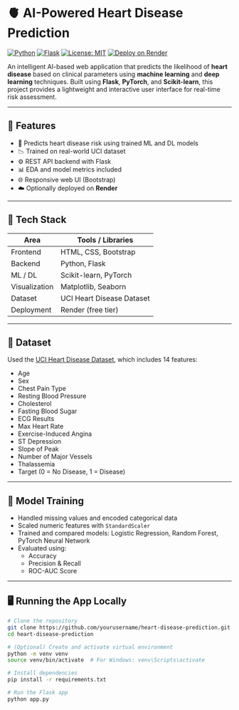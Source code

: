 # 🫀 AI-Powered Heart Disease Prediction

[![Python](https://img.shields.io/badge/Python-3.10-blue?logo=python)](https://www.python.org/)
[![Flask](https://img.shields.io/badge/Flask-2.x-black?logo=flask)](https://flask.palletsprojects.com/)
[![License: MIT](https://img.shields.io/badge/License-MIT-green.svg)](LICENSE)
[![Deploy on Render](https://img.shields.io/badge/Deployed-Render-blueviolet?logo=render)](https://your-app-url.onrender.com)

An intelligent AI-based web application that predicts the likelihood of **heart disease** based on clinical parameters using **machine learning** and **deep learning** techniques. Built using **Flask**, **PyTorch**, and **Scikit-learn**, this project provides a lightweight and interactive user interface for real-time risk assessment.

---

## 🚀 Features

- 🧠 Predicts heart disease risk using trained ML and DL models
- 📉 Trained on real-world UCI dataset
- ⚙️ REST API backend with Flask
- 📊 EDA and model metrics included
- 🌐 Responsive web UI (Bootstrap)
- ☁️ Optionally deployed on **Render**

---

## 🧰 Tech Stack

| Area        | Tools / Libraries |
|-------------|-------------------|
| Frontend    | HTML, CSS, Bootstrap |
| Backend     | Python, Flask     |
| ML / DL     | Scikit-learn, PyTorch |
| Visualization | Matplotlib, Seaborn |
| Dataset     | UCI Heart Disease Dataset |
| Deployment  | Render (free tier) |

---

## 📝 Dataset

Used the [UCI Heart Disease Dataset](https://archive.ics.uci.edu/ml/datasets/heart+Disease), which includes 14 features:

- Age
- Sex
- Chest Pain Type
- Resting Blood Pressure
- Cholesterol
- Fasting Blood Sugar
- ECG Results
- Max Heart Rate
- Exercise-Induced Angina
- ST Depression
- Slope of Peak
- Number of Major Vessels
- Thalassemia
- Target (0 = No Disease, 1 = Disease)

---

## 🧠 Model Training

- Handled missing values and encoded categorical data
- Scaled numeric features with `StandardScaler`
- Trained and compared models: Logistic Regression, Random Forest, PyTorch Neural Network
- Evaluated using:
  - Accuracy
  - Precision & Recall
  - ROC-AUC Score

---

## 🖥️ Running the App Locally

```bash
# Clone the repository
git clone https://github.com/yourusername/heart-disease-prediction.git
cd heart-disease-prediction

# (Optional) Create and activate virtual environment
python -m venv venv
source venv/bin/activate  # For Windows: venv\Scripts\activate

# Install dependencies
pip install -r requirements.txt

# Run the Flask app
python app.py
